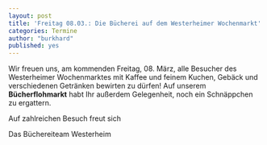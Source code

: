 ```yaml
---
layout: post
title: 'Freitag 08.03.: Die Bücherei auf dem Westerheimer Wochenmarkt'
categories: Termine
author: "burkhard"
published: yes
---
```

Wir freuen uns, am kommenden Freitag, 08. März, alle Besucher des Westerheimer Wochenmarktes mit
Kaffee und feinem Kuchen, Gebäck und verschiedenen Getränken bewirten zu dürfen! 
Auf unserem **Bücherflohmarkt** habt Ihr außerdem Gelegenheit, noch ein Schnäppchen zu ergattern.

Auf zahlreichen Besuch freut sich 

Das Büchereiteam Westerheim